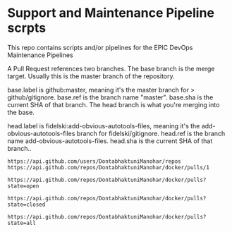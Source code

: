# Support and Maintenance Pipeline scrpts
This repo contains scripts and/or pipelines for the EPIC DevOps Maintenance Pipelines

A Pull Request references two branches. The base branch is the merge target. Usually this is the master branch of the repository.

base.label is github:master, meaning it's the master branch for > github/gitignore.
base.ref is the branch name "master".
base.sha is the current SHA of that branch.
The head branch is what you're merging into the base.

head.label is fidelski:add-obvious-autotools-files, meaning it's the add-obvious-autotools-files branch for fidelski/gitignore.
head.ref is the branch name add-obvious-autotools-files.
head.sha is the current SHA of that branch..

```
https://api.github.com/users/DontabhaktuniManohar/repos
https://api.github.com/repos/DontabhaktuniManohar/docker/pulls/1

https://api.github.com/repos/DontabhaktuniManohar/docker/pulls?state=open

https://api.github.com/repos/DontabhaktuniManohar/docker/pulls?state=closed

https://api.github.com/repos/DontabhaktuniManohar/docker/pulls?state=all

```
